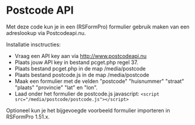 Postcode API
============

Met deze code kun je in een (RSFormPro) formulier gebruik maken van een adreslookup via Postcodeapi.nu.

Installatie insctructies:
* Vraag een API key aan via http://www.postcodeapi.nu
* Plaats jouw API key in bestand pcget.php regel 37.
* Plaats bestand pcget.php in de map /media/postcode
* Plaats bestand postcode.js in de map /media/postcode
* Maak een formulier met de velden "postcode" "huisnummer" "straat" "plaats" "provincie" "lat" en "lon".
* Laad onder het formulier de postcode.js javascript: `<script src="/media/postcode/postcode.js"></script>`

Optioneel kun je het bijgevoegde voorbeeld formulier importeren in RSFormPro 1.51.x.